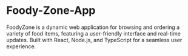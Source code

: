 # Foody-Zone-App
FoodyZone is a dynamic web application for browsing and ordering a variety of food items, featuring a user-friendly interface and real-time updates. Built with React, Node.js, and TypeScript for a seamless user experience.
